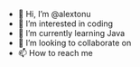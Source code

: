 - 👋 Hi, I’m @alextonu
- 👀 I’m interested in coding
- 🌱 I’m currently learning Java
- 💞️ I’m looking to collaborate on 
- 📫 How to reach me 

<!---
alextonu/alextonu is a ✨ special ✨ repository because its `README.md` (this file) appears on your GitHub profile.
You can click the Preview link to take a look at your changes.
--->
